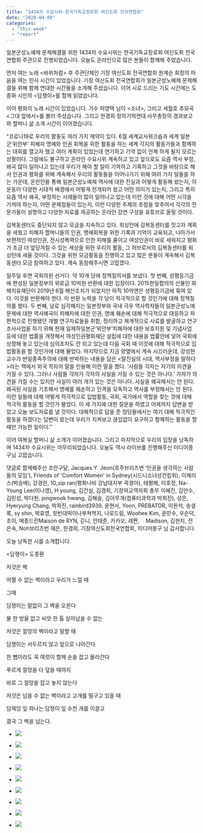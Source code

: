 ```yaml
---
title: "1434차 수요시위-한국기독교장로회 여신도회 전국연합회"
date: "2020-04-08"
categories: 
  - "this-week"
  - "report"
---
```


일본군성노예제 문제해결을 위한 1434차 수요시위는 한국기독교장로회 여신도회 전국연합회 주관으로 진행되었습니다. 오늘도 온라인으로 많은 분들이 함께해 주었습니다.

먼저 여는 노래 <바위처럼> 후 주관단체인 기장 여신도회 전국연합회 원계순 회장의 마음을 여는 인사 시간이 있었습니다. 기장 여신도회 전국연합회가 일본군성노예제 문제해결을 위해 함께 연대한 시간들을 소개해 주셨습니다. 이어 시로 드리는 기도 시간에는 도종화 시인의 <담쟁이>를 함께 읽었습니다.

이어 평화의 노래 시간이 있었습니다. 가수 허영택 님이 <소녀>, 그리고 세월호 추모곡 <그대 앞에서>를 불러 주셨습니다. 그리고 한경희 정의기억연대 사무총장의 경과보고와 할머니 삶 소개 시간이 이어졌습니다.

“코로나19로 우리의 활동도 여러 가지 제약이 있다. 6월 세계교사워크숍과 세계 일본군‘위안부’ 피해자 명예와 인권 회복을 위한 활동을 하는 세계 각지의 활동가들과 함께하는 대회를 열고자 했고 여러 계획이 있었는데 연기하고 기약 없이 언제 하게 될지 모르는 상황이다. 그럼에도 불구하고 온라인 수요시위 계속하고 있고 앞으로도 요즘 역사 부정, 왜곡 많이 일어나고 있는데 우리가 해야 할 일이 기억하고 기록하고 그것을 바탕으로 해서 인권과 평화를 위해 계속해서 우리의 활동들을 이어나가기 위해 여러 가지 일들을 하는 가운데, 온란인을 통해 일본군성노예제 역사에 대한 진실과 어떻게 활동해 왔는지, 이 운동이 다양한 시대적 배경에서 어떻게 전개되어 왔고 어떤 의미가 있는지, 그리고 특히 요즘 역사 왜곡, 부정하는 사례들이 많이 일어나고 있는데 이런 것에 대해 어떤 시각을 가져야 하는지, 어떤 문제점들이 있는지, 이런 다양한 주제의 초점을 맞추어서 각각의 전문가들이 설명하고 다양한 자료를 제공하는 온라인 강연 구성을 유튜브로 올릴 것이다.

김복동센터도 중단되지 않고 모금을 지속하고 있다. 워싱턴에 김복동센터를 짓고자 계획을 세웠고 피해자 할머니들의 인권, 명예회복을 위한 기록과 기억이 교육되고, 나아가서 보편적인 여성인권, 전시성폭력으로 인한 피해를 줄이고 여성인권이 바로 세워지고 평화가 조금 더 앞당겨질 수 있는 세상을 위한 우리의 활동, 그 허브로서의 김복동센터를 워싱턴에 세울 것이다. 그것을 위한 모금활동을 진행하고 있고 많은 분들이 계속해서 김복동센터 모금 참여하고 있다. 계속 동참해주시면 고맙겠다.

일주일 후면 국회의원 선거다. 약 10개 당에 정책질의서를 보냈다. 첫 번째, 성평등기금에 편성된 일본정부의 위로금 10억원 반환에 대한 입장이다. 2015한일합의의 산물인 화해치유재단이 2019년 6월 해산조치가 되었지만 아직 10억엔은 성평등기금에 묶여 있다. 이것을 반환해야 한다. 이 반환 노력을 각 당이 적극적으로 할 것인가에 대해 정책질의를 했다. 두 번째, 날로 심각해지는 일본정부와 국내 극우 역사학자들의 일본군성노예 문제에 대한 역사왜곡이 피해자에 대한 인권, 명예 훼손에 대해 적극적으로 대응하고 파편적으로 진행됐던 개별 연구자료들을 취합, 정리하고 체계적으로 사료를 발굴하고 연구 조사사업을 하기 위해 현재 일제하일본군‘위안부’피해자에 대한 보호지원 및 기념사업 등에 대한 법률을 개정해서 여성인권평화재단 설립에 대한 내용을 법률안에 넣어 국회에 상정해 놓고 있는데 심의조차도 안 되고 있는데 다음 국회 때 이것에 대해 적극적으로 입법활동을 할 것인가에 대해 물었다. 마지막으로 지금 양옆에서 계속 시끄러운데, 강성현 교수가 반일종족주의에 대해 반박하는 내용을 담은 <탈진실의 시대, 역사부정을 말하다>라는 책에서 외국 학자의 말을 인용해 이런 말을 했다. ‘사람들 각자는 자기의 의견을 가질 수 있다. 그러나 사람들 각자가 각자의 사실을 가질 수 있는 것은 아니다.’ 가자가 의견을 가질 수는 있지만 사실이 여러 개가 있는 것은 아니다. 사실을 왜곡해서는 안 된다. 왜곡된 사실을 기초해서 명예를 훼손하고 인격을 모독하고 역사를 부정해서는 안 된다. 이런 일들에 대해 어떻게 적극적으로 입법활동, 국회, 국가에서 역할을 찾는 것에 대해 적극적 활동을 할 것인가 물었다. 이 세 가지에 대한 질문을 하였고 어제까지 답변을 받았고 오늘 보도자료를 낼 것이다. 대체적으로 답을 준 정당들에서는 여기 대해 적극적인 활동을 하겠다는 답변이 왔는데 우리가 지켜보고 끊임없이 요구하고 함께하는 활동을 할 때만 가능한 일이다.”

이어 여복실 할머니 삶 소개가 이어졌습니다. 그리고 마지막으로 우리의 입장을 낭독하며 1434차 수요시위는 마무리되었습니다. 오늘도 역시 라이브를 진행해주신 미디어몽구님 고맙습니다.

댓글로 함께해주신 조안구달, Jacques Y. Jeon(호주브리즈번 ‘인권을 생각하는 사람들의 모임’), Friends of 'Comfort Women' in Sydney(시드니소녀상건립위), 이제리스(박승배), 강경란, 10\_sip ran(평화나비 강남대지부 곽경아), 태평해, 이호정, Na-Young Lee(이나영), H young, 김건실, 김경희, 기장여교역자회 총무 이혜진, 김만수, 김민성, 박다원, jongwook hwang, 김해슬, 김아무개(컴퓨터과학과 박희진), 성은, Hyeryung Chang, 박희진, rainbird3939, 윤현서, Yoon, PREBATOR, 이원석, 송셜록, sy shin, 박효영, 힛빈대떡이나부쳐먹지, 나로드림, Woohee Kim, 윤민수, 우순덕, 초이, 메종드린Maison de RYN, 긷니, 안태준, 카카오, 레짠, ᆞMadison, 김현지, 전은숙, Noh브리즈번 재은, 한경희, 기장여신도회전국연합회, 미디어몽구 님 감사합니다.

오늘 낭독한 시를 소개합니다.

<담쟁이> 도종환

저것은 벽

어쩔 수 없는 벽이라고 우리가 느낄 때

그때

담쟁이는 말없이 그 벽을 오른다

물 한 방울 없고 씨앗 한 톨 살아남을 수 없는

저것은 절망의 벽이라고 말할 때

담쟁이는 서두르지 않고 앞으로 나아간다

한 뼘이라도 꼭 여럿이 함께 손을 잡고 올라간다

푸르게 절망을 다 덮을 때까지

바로 그 절망을 잡고 놓지 않는다

저것은 넘을 수 없는 벽이라고 고개를 떨구고 있을 때

담재잉 잎 하나는 담쟁이 잎 수천 개를 이끌고

결국 그 벽을 넘는다.

- ![](https://womenandwar.net/kr/wp-content/uploads/2020/04/크기변환IMGP6105.jpg)
    
- ![](https://womenandwar.net/kr/wp-content/uploads/2020/04/크기변환IMGP6125.jpg)
    
- ![](https://womenandwar.net/kr/wp-content/uploads/2020/04/크기변환IMGP6127.jpg)
    
- ![](https://womenandwar.net/kr/wp-content/uploads/2020/04/크기변환IMGP6139.jpg)
    
- ![](https://womenandwar.net/kr/wp-content/uploads/2020/04/크기변환IMGP6157.jpg)
    
- ![](https://womenandwar.net/kr/wp-content/uploads/2020/04/크기변환IMGP6160.jpg)
    
- ![](https://womenandwar.net/kr/wp-content/uploads/2020/04/크기변환IMGP6162.jpg)
    
- ![](https://womenandwar.net/kr/wp-content/uploads/2020/04/크기변환여복실-01.jpg)
    
- ![](https://womenandwar.net/kr/wp-content/uploads/2020/04/크기변환여복실-02.jpg)
